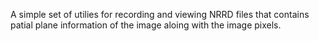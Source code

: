 A simple set of utilies for recording and viewing NRRD files that contains patial plane information of the image aloing with the image pixels.
